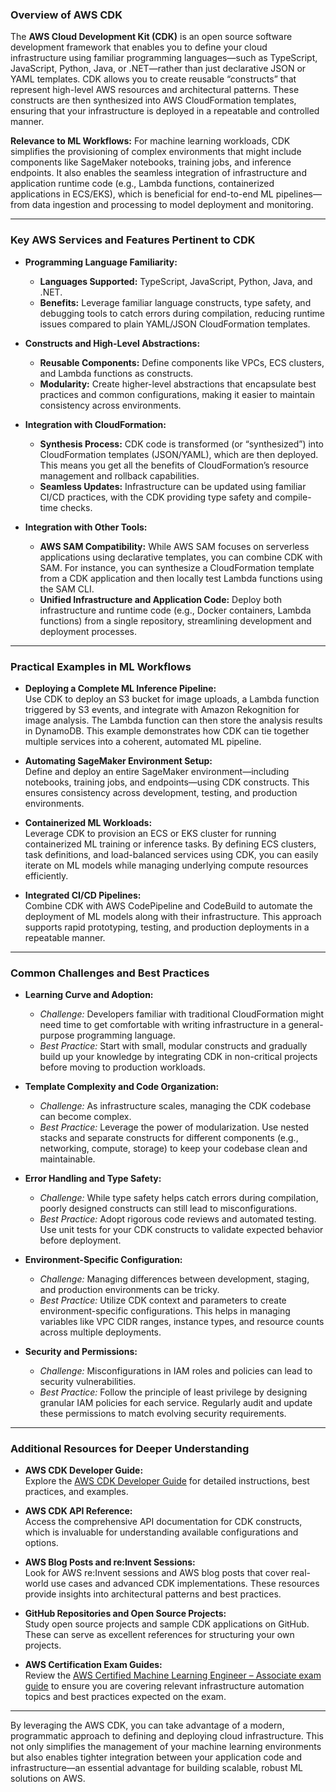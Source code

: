 ### Overview of AWS CDK

The **AWS Cloud Development Kit (CDK)** is an open source software development framework that enables you to define your cloud infrastructure using familiar programming languages—such as TypeScript, JavaScript, Python, Java, or .NET—rather than just declarative JSON or YAML templates. CDK allows you to create reusable “constructs” that represent high-level AWS resources and architectural patterns. These constructs are then synthesized into AWS CloudFormation templates, ensuring that your infrastructure is deployed in a repeatable and controlled manner.

**Relevance to ML Workflows:**
For machine learning workloads, CDK simplifies the provisioning of complex environments that might include components like SageMaker notebooks, training jobs, and inference endpoints. It also enables the seamless integration of infrastructure and application runtime code (e.g., Lambda functions, containerized applications in ECS/EKS), which is beneficial for end-to-end ML pipelines—from data ingestion and processing to model deployment and monitoring.

---

### Key AWS Services and Features Pertinent to CDK

- **Programming Language Familiarity:**

  - **Languages Supported:** TypeScript, JavaScript, Python, Java, and .NET.
  - **Benefits:** Leverage familiar language constructs, type safety, and debugging tools to catch errors during compilation, reducing runtime issues compared to plain YAML/JSON CloudFormation templates.

- **Constructs and High-Level Abstractions:**

  - **Reusable Components:** Define components like VPCs, ECS clusters, and Lambda functions as constructs.
  - **Modularity:** Create higher-level abstractions that encapsulate best practices and common configurations, making it easier to maintain consistency across environments.

- **Integration with CloudFormation:**

  - **Synthesis Process:** CDK code is transformed (or “synthesized”) into CloudFormation templates (JSON/YAML), which are then deployed. This means you get all the benefits of CloudFormation’s resource management and rollback capabilities.
  - **Seamless Updates:** Infrastructure can be updated using familiar CI/CD practices, with the CDK providing type safety and compile-time checks.

- **Integration with Other Tools:**
  - **AWS SAM Compatibility:** While AWS SAM focuses on serverless applications using declarative templates, you can combine CDK with SAM. For instance, you can synthesize a CloudFormation template from a CDK application and then locally test Lambda functions using the SAM CLI.
  - **Unified Infrastructure and Application Code:** Deploy both infrastructure and runtime code (e.g., Docker containers, Lambda functions) from a single repository, streamlining development and deployment processes.

---

### Practical Examples in ML Workflows

- **Deploying a Complete ML Inference Pipeline:**  
  Use CDK to deploy an S3 bucket for image uploads, a Lambda function triggered by S3 events, and integrate with Amazon Rekognition for image analysis. The Lambda function can then store the analysis results in DynamoDB. This example demonstrates how CDK can tie together multiple services into a coherent, automated ML pipeline.

- **Automating SageMaker Environment Setup:**  
  Define and deploy an entire SageMaker environment—including notebooks, training jobs, and endpoints—using CDK constructs. This ensures consistency across development, testing, and production environments.

- **Containerized ML Workloads:**  
  Leverage CDK to provision an ECS or EKS cluster for running containerized ML training or inference tasks. By defining ECS clusters, task definitions, and load-balanced services using CDK, you can easily iterate on ML models while managing underlying compute resources efficiently.

- **Integrated CI/CD Pipelines:**  
  Combine CDK with AWS CodePipeline and CodeBuild to automate the deployment of ML models along with their infrastructure. This approach supports rapid prototyping, testing, and production deployments in a repeatable manner.

---

### Common Challenges and Best Practices

- **Learning Curve and Adoption:**

  - _Challenge:_ Developers familiar with traditional CloudFormation might need time to get comfortable with writing infrastructure in a general-purpose programming language.
  - _Best Practice:_ Start with small, modular constructs and gradually build up your knowledge by integrating CDK in non-critical projects before moving to production workloads.

- **Template Complexity and Code Organization:**

  - _Challenge:_ As infrastructure scales, managing the CDK codebase can become complex.
  - _Best Practice:_ Leverage the power of modularization. Use nested stacks and separate constructs for different components (e.g., networking, compute, storage) to keep your codebase clean and maintainable.

- **Error Handling and Type Safety:**

  - _Challenge:_ While type safety helps catch errors during compilation, poorly designed constructs can still lead to misconfigurations.
  - _Best Practice:_ Adopt rigorous code reviews and automated testing. Use unit tests for your CDK constructs to validate expected behavior before deployment.

- **Environment-Specific Configuration:**

  - _Challenge:_ Managing differences between development, staging, and production environments can be tricky.
  - _Best Practice:_ Utilize CDK context and parameters to create environment-specific configurations. This helps in managing variables like VPC CIDR ranges, instance types, and resource counts across multiple deployments.

- **Security and Permissions:**
  - _Challenge:_ Misconfigurations in IAM roles and policies can lead to security vulnerabilities.
  - _Best Practice:_ Follow the principle of least privilege by designing granular IAM policies for each service. Regularly audit and update these permissions to match evolving security requirements.

---

### Additional Resources for Deeper Understanding

- **AWS CDK Developer Guide:**  
  Explore the [AWS CDK Developer Guide](https://docs.aws.amazon.com/cdk/latest/guide/home.html) for detailed instructions, best practices, and examples.

- **AWS CDK API Reference:**  
  Access the comprehensive API documentation for CDK constructs, which is invaluable for understanding available configurations and options.

- **AWS Blog Posts and re:Invent Sessions:**  
  Look for AWS re:Invent sessions and AWS blog posts that cover real-world use cases and advanced CDK implementations. These resources provide insights into architectural patterns and best practices.

- **GitHub Repositories and Open Source Projects:**  
  Study open source projects and sample CDK applications on GitHub. These can serve as excellent references for structuring your own projects.

- **AWS Certification Exam Guides:**  
  Review the [AWS Certified Machine Learning Engineer – Associate exam guide](https://aws.amazon.com/certification/certified-machine-learning-engineer-associate/) to ensure you are covering relevant infrastructure automation topics and best practices expected on the exam.

---

By leveraging the AWS CDK, you can take advantage of a modern, programmatic approach to defining and deploying cloud infrastructure. This not only simplifies the management of your machine learning environments but also enables tighter integration between your application code and infrastructure—an essential advantage for building scalable, robust ML solutions on AWS.

